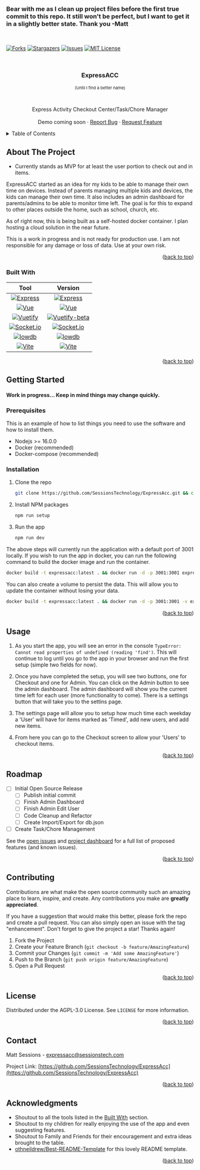 <a name="readme-top"></a>

### Bear with me as I clean up project files before the first true commit to this repo. It still won't be perfect, but I want to get it in a slightly better state. Thank you -Matt
<br />

<!-- [![Contributors][contributors-shield]][contributors-url] -->
[![Forks][forks-shield]][forks-url]
[![Stargazers][stars-shield]][stars-url]
[![Issues][issues-shield]][issues-url]
[![MIT License][license-shield]][license-url]
<!-- [![LinkedIn][linkedin-shield]][linkedin-url] -->



<!-- PROJECT LOGO -->
<br />
<div align="center">
  <!-- <a href="https://github.com/SessionsTechnology/ExpressAcc">
    <img src="images/logo.png" alt="Logo" width="80" height="80">
  </a> -->

  <h3 align="center">ExpressACC</h3>
  <p style="font-size: 11px;" align="center">(Until I find a better name)</p>
  <br />
  <p align="center">
    Express Activity Checkout Center/Task/Chore Manager
    <!-- <br />
    <a href="https://github.com/SessionsTechnology/ExpressAcc"><strong>Explore the docs »</strong></a> -->
    <br />
    <br />
    <!-- <a href="https://github.com/SessionsTechnology/ExpressAcc">View Demo</a>
    · -->
    Demo coming soon
    ·
    <a href="https://github.com/SessionsTechnology/ExpressAcc/issues">Report Bug</a>
    ·
    <a href="https://github.com/SessionsTechnology/ExpressAcc/issues">Request Feature</a>
  </p>
</div>

<!-- TABLE OF CONTENTS -->
<details>
  <summary>Table of Contents</summary>
  <ol>
    <li>
      <a href="#about-the-project">About The Project</a>
      <ul>
        <li><a href="#built-with">Built With</a></li>
      </ul>
    </li>
    <li>
      <a href="#getting-started">Getting Started</a>
      <ul>
        <li><a href="#prerequisites">Prerequisites</a></li>
        <li><a href="#installation">Installation</a></li>
      </ul>
    </li>
    <li><a href="#usage">Usage</a></li>
    <li><a href="#roadmap">Roadmap</a></li>
    <li><a href="#contributing">Contributing</a></li>
    <li><a href="#license">License</a></li>
    <li><a href="#contact">Contact</a></li>
    <li><a href="#acknowledgments">Acknowledgments</a></li>
  </ol>
</details>

<!-- ABOUT THE PROJECT -->
## About The Project

<!-- [![Product Name Screen Shot][product-screenshot]](https://example.com) -->
* Currently stands as MVP for at least the user portion to check out and in items.

ExpressACC started as an idea for my kids to be able to manage their own time on devices. Instead of parents managing multiple kids and devices, the kids can manage their own time. It also includes an admin dashboard for parents/admins to be able to monitor time left. The goal is for this to expand to other places outside the home, such as school, church, etc.

As of right now, this is being built as a self-hosted docker container. I plan hosting a cloud solution in the near future.

This is a work in progress and is not ready for production use. I am not responsible for any damage or loss of data. Use at your own risk.

<p align="right">(<a href="#readme-top">back to top</a>)</p>

### Built With

Tool | Version
:---: | :---:
[![Express](https://img.shields.io/badge/Express-000000?style=for-the-badge&logo=express&logoColor=white)][Express-url] | [![Express][Express.js]][Express-url]
[![Vue](https://img.shields.io/badge/Vue-4FC08D?style=for-the-badge&logo=vue.js&logoColor=white)][Vue-url] | [![Vue][Vue.js]][Vue-url]
[![Vuetify](https://img.shields.io/badge/Vuetify-1867C0?style=for-the-badge&logo=vuetify&logoColor=white)][Vuetify-url] | [![Vuetify-beta][Vuetify.js]][Vuetify-url]
[![Socket.io](https://img.shields.io/badge/Socket.io-010101?style=for-the-badge&logo=socket.io&logoColor=white)][Socket.io] | [![Socket.io][Socket.io]][Socket-url]
[![lowdb](https://img.shields.io/badge/lowdb-000000?style=for-the-badge&logo=lowdb&logoColor=white)][LowDb-url] | [![lowdb][lowdb]][lowdb-url]
[![Vite](https://img.shields.io/badge/Vite-646CFF?style=for-the-badge&logo=vite&logoColor=white)][Vite-url] | [![Vite][Vite.js]][Vite-url]

<p align="right">(<a href="#readme-top">back to top</a>)</p>

<!-- GETTING STARTED -->
## Getting Started

#### Work in progress... Keep in mind things may change quickly.

### Prerequisites

This is an example of how to list things you need to use the software and how to install them.
* Nodejs >= 16.0.0
* Docker (recommended)
* Docker-compose (recommended)

### Installation

<!-- 1. Get a free API Key at [https://example.com](https://example.com) -->
1. Clone the repo
   ```sh
   git clone https://github.com/SessionsTechnology/ExpressAcc.git && cd ExpressAcc
   ```
2. Install NPM packages
   ```sh
   npm run setup
   ```
3. Run the app
   ```js
   npm run dev
   ```

The above steps will currently run the application with a default port of 3001 locally. If you wish to run the app in docker, you can run the following command to build the docker image and run the container.

```sh
docker build -t expressacc:latest . && docker run -d -p 3001:3001 expressacc:latest
```

You can also create a volume to persist the data. This will allow you to update the container without losing your data.

```sh
docker build -t expressacc:latest . && docker run -d -p 3001:3001 -v expressacc-data:/app/lowdb expressacc:latest
```

<p align="right">(<a href="#readme-top">back to top</a>)</p>

<!-- USAGE EXAMPLES -->
## Usage

1. As you start the app, you will see an error in the console `TypeError: Cannot read properties of undefined (reading 'find')`. This will continue to log until you go to the app in your browser and run the first setup (simple two fields for now).

2. Once you have completed the setup, you will see two buttons, one for Checkout and one for Admin. You can click on the Admin button to see the admin dashboard. The admin dashboard will show you the current time left for each user (more functionality to come). There is a settings button that will take you to the settins page.

3. The settings page will allow you to setup how much time each weekday a 'User' will have for items marked as 'Timed', add new users, and add new items.

4. From here you can go to the Checkout screen to allow your 'Users' to checkout items.

<!-- _For more examples, please refer to the [Documentation](https://example.com)_ -->

<p align="right">(<a href="#readme-top">back to top</a>)</p>

<!-- ROADMAP -->
## Roadmap

- [ ] Initial Open Source Release
   - [ ] Publish initial commit
   - [ ] Finish Admin Dashboard
   - [ ] Finish Admin Edit User
   - [ ] Code Cleanup and Refactor
   - [ ] Create Import/Export for db.json
- [ ] Create Task/Chore Management

See the [open issues](https://github.com/SessionsTechnology/ExpressAcc/issues) and [project dashboard](https://github.com/orgs/SessionsTechnology/projects/1) for a full list of proposed features (and known issues).

<p align="right">(<a href="#readme-top">back to top</a>)</p>

<!-- CONTRIBUTING -->
## Contributing

Contributions are what make the open source community such an amazing place to learn, inspire, and create. Any contributions you make are **greatly appreciated**.

If you have a suggestion that would make this better, please fork the repo and create a pull request. You can also simply open an issue with the tag "enhancement".
Don't forget to give the project a star! Thanks again!

1. Fork the Project
2. Create your Feature Branch (`git checkout -b feature/AmazingFeature`)
3. Commit your Changes (`git commit -m 'Add some AmazingFeature'`)
4. Push to the Branch (`git push origin feature/AmazingFeature`)
5. Open a Pull Request

<p align="right">(<a href="#readme-top">back to top</a>)</p>

<!-- LICENSE -->
## License

Distributed under the AGPL-3.0 License. See `LICENSE` for more information.

<p align="right">(<a href="#readme-top">back to top</a>)</p>

<!-- CONTACT -->
## Contact

Matt Sessions - expressacc@sessionstech.com

Project Link: [https://github.com/SessionsTechnology/ExpressAcc](https://github.com/SessionsTechnology/ExpressAcc)

<p align="right">(<a href="#readme-top">back to top</a>)</p>

<!-- ACKNOWLEDGMENTS -->
## Acknowledgments

* Shoutout to all the tools listed in the [Built With](#built-with) section.
* Shoutout to my children for really enjoying the use of the app and even suggesting features.
* Shoutout to Family and Friends for their encouragement and extra ideas brought to the table.
* [othneildrew/Best-README-Template](https://github.com/othneildrew/Best-README-Template) for this lovely README template.

<p align="right">(<a href="#readme-top">back to top</a>)</p>

<!-- MARKDOWN LINKS & IMAGES -->
<!-- https://www.markdownguide.org/basic-syntax/#reference-style-links -->
[forks-shield]: https://img.shields.io/github/forks/SessionsTechnology/ExpressAcc
[forks-url]: https://github.com/SessionsTechnology/ExpressAcc/network/members
[stars-shield]: https://img.shields.io/github/stars/SessionsTechnology/ExpressAcc
[stars-url]: https://github.com/SessionsTechnology/ExpressAcc/stargazers
[issues-shield]: https://img.shields.io/github/issues/SessionsTechnology/ExpressAcc
[issues-url]: https://github.com/SessionsTechnology/ExpressAcc/issues
[license-shield]: https://img.shields.io/github/license/SessionsTechnology/ExpressAcc
[license-url]: https://github.com/SessionsTechnology/ExpressAcc/blob/master/LICENSE.txt
[Vue.js]: https://img.shields.io/badge/Vue-3.2.45-green?style=for-the-badge
[Vue-url]: https://vuejs.org/
[Vuetify.js]: https://img.shields.io/badge/Vuetify-3.0.1-green?style=for-the-badge
[Vuetify-url]: https://next.vuetifyjs.com/en/
[Express.js]: https://img.shields.io/badge/Express-4.18.2-blue?style=for-the-badge
[Express-url]: https://expressjs.com/
[Socket.io]: https://img.shields.io/badge/Socket.io-5.1.2-blue?style=for-the-badge
[Socket-url]: https://socket.io/
[LowDB]: https://img.shields.io/badge/LowDB-5.0.5-blue?style=for-the-badge
[LowDB-url]: https://github.com/typicode/lowdb
[Vite.js]: https://img.shields.io/badge/Vite-3.0.9-blue?style=for-the-badge
[Vite-url]: https://vitejs.dev/
<!-- [linkedin-shield]: https://img.shields.io/badge/-LinkedIn-black.svg?style=for-the-badge&logo=linkedin&colorB=555 -->
<!-- [linkedin-url]: https://linkedin.com/in/linkedin_username -->
<!-- [product-screenshot]: images/screenshot.png -->
<!-- [contributors-shield]: https://img.shields.io/github/contributors/SessionsTechnology/ExpressAcc.svg?style=for-the-badge
[contributors-url]: https://github.com/SessionsTechnology/ExpressAcc/graphs/contributors -->